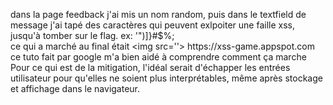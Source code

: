 <p>
dans la page feedback
j'ai mis un nom random, puis dans le textfield de message j'ai tapé des caractères qui peuvent exlpoiter une faille xss, jusqu'à tomber sur le flag. 
ex: '")]}#$%;<br>
<script>alert(1)</script>
ce qui a marché au final était &lt;img src=''>
https://xss-game.appspot.com ce tuto fait par google m'a bien aidé à comprendre comment ça marche
<br>
Pour ce qui est de la mitigation, l'idéal serait d'échapper les entrées utilisateur pour qu'elles ne soient plus interprétables, même après stockage et affichage dans le navigateur. 
</p>
